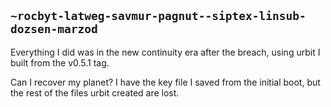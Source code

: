 ## `~rocbyt-latweg-savmur-pagnut--siptex-linsub-dozsen-marzod`
Everything I did was in the new continuity era after the breach, using urbit I built from the v0.5.1 tag.

Can I recover my planet? I have the key file I saved from the initial boot, but the rest of the files urbit created are lost.